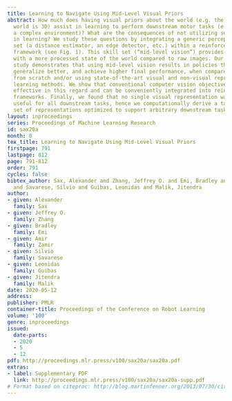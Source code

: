```yaml
---
title: Learning to Navigate Using Mid-Level Visual Priors
abstract: How much does having visual priors about the world (e.g. the fact that the
  world is 3D) assist in learning to perform downstream motor tasks (e.g. navigating
  a complex environment)? What are the consequences of not utilizing such visual priors
  in learning? We study these questions by integrating a generic perceptual skill
  set (a distance estimator, an edge detector, etc.) within a reinforcement learning
  framework (see Fig. 1). This skill set (“mid-level vision”) provides the policy
  with a more processed state of the world compared to raw images. Our large-scale
  study demonstrates that using mid-level vision results in policies that learn faster,
  generalize better, and achieve higher final performance, when compared to learning
  from scratch and/or using state-of-the-art visual and non-visual representation
  learning methods. We show that conventional computer vision objectives are particularly
  effective in this regard and can be conveniently integrated into reinforcement learning
  frameworks. Finally, we found that no single visual representation was universally
  useful for all downstream tasks, hence we computationally derive a task-agnostic
  set of representations optimized to support arbitrary downstream tasks.
layout: inproceedings
series: Proceedings of Machine Learning Research
id: sax20a
month: 0
tex_title: Learning to Navigate Using Mid-Level Visual Priors
firstpage: 791
lastpage: 812
page: 791-812
order: 791
cycles: false
bibtex_author: Sax, Alexander and Zhang, Jeffrey O. and Emi, Bradley and Zamir, Amir
  and Savarese, Silvio and Guibas, Leonidas and Malik, Jitendra
author:
- given: Alexander
  family: Sax
- given: Jeffrey O.
  family: Zhang
- given: Bradley
  family: Emi
- given: Amir
  family: Zamir
- given: Silvio
  family: Savarese
- given: Leonidas
  family: Guibas
- given: Jitendra
  family: Malik
date: 2020-05-12
address: 
publisher: PMLR
container-title: Proceedings of the Conference on Robot Learning
volume: '100'
genre: inproceedings
issued:
  date-parts:
  - 2020
  - 5
  - 12
pdf: http://proceedings.mlr.press/v100/sax20a/sax20a.pdf
extras:
- label: Supplementary PDF
  link: http://proceedings.mlr.press/v100/sax20a/sax20a-supp.pdf
# Format based on citeproc: http://blog.martinfenner.org/2013/07/30/citeproc-yaml-for-bibliographies/
---
```

